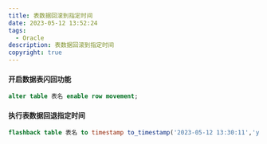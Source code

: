 ```yaml
---
title: 表数据回滚到指定时间
date: 2023-05-12 13:52:24
tags:
  - Oracle
description: 表数据回滚到指定时间
copyright: true
---
```


#### 开启数据表闪回功能

```sql
alter table 表名 enable row movement;
```

#### 执行表数据回退指定时间

```sql
flashback table 表名 to timestamp to_timestamp('2023-05-12 13:30:11','yyyy-mm-dd hh24:MI:SS');
```


